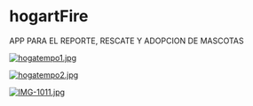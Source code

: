 # hogartFire
APP PARA EL REPORTE, RESCATE Y ADOPCION DE MASCOTAS

[![hogatempo1.jpg](https://i.postimg.cc/GhdR25vR/hogatempo1.jpg)](https://postimg.cc/grSQt4Mt)

[![hogatempo2.jpg](https://i.postimg.cc/PJBdVXP8/hogatempo2.jpg)](https://postimg.cc/jn4VLr6s)

[![IMG-1011.jpg](https://i.postimg.cc/rw28SwBB/IMG-1011.jpg)](https://postimg.cc/0bZRvP2n)

